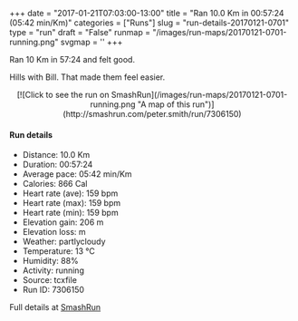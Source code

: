 +++
date = "2017-01-21T07:03:00-13:00"
title = "Ran 10.0 Km in 00:57:24 (05:42 min/Km)"
categories = ["Runs"]
slug = "run-details-20170121-0701"
type = "run"
draft = "False"
runmap = "/images/run-maps/20170121-0701-running.png"
svgmap = '<polyline points="31 21, 32 18, 26 18, 19 21, 15 24, 6 56, 5 58, 0 73, 21 78, 23 85, 25 87, 38 90, 37 78, 39 70, 43 66, 48 64, 54 65, 54 71, 53 74, 53 77, 55 78, 53 82, 51 83, 46 83, 43 79, 44 77, 47 76, 48 74, 47 72, 48 64, 62 58, 63 54, 63 53, 68 47, 71 36, 73 31, 75 31, 82 32, 92 27, 96 24, 100 16, 87 14, 82 11, 76 14, 71 22, 65 19, 58 18, 45 10, 40 18">'
+++

Ran 10 Km in 57:24 and felt good. 

Hills with Bill. That made them feel easier.  

<!--more-->

<center>
[![Click to see the run on SmashRun](/images/run-maps/20170121-0701-running.png "A map of this run")](http://smashrun.com/peter.smith/run/7306150)
</center>

#### Run details

* Distance: 10.0 Km
* Duration: 00:57:24
* Average pace: 05:42 min/Km
* Calories: 866 Cal
* Heart rate (ave): 159 bpm
* Heart rate (max): 159 bpm
* Heart rate (min): 159 bpm
* Elevation gain: 206 m
* Elevation loss:  m
* Weather: partlycloudy
* Temperature: 13 &deg;C
* Humidity: 88%
* Activity: running
* Source: tcxfile
* Run ID: 7306150

Full details at [SmashRun](http://smashrun.com/peter.smith/run/7306150)